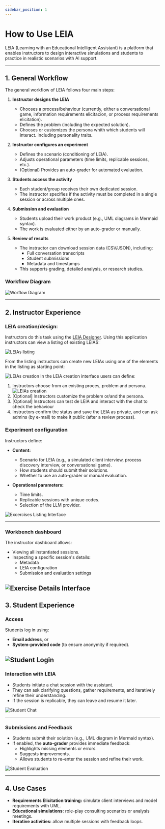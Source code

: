 ```yaml
---
sidebar_position: 1
---
```


# How to Use LEIA

LEIA (Learning with an Educational Intelligent Assistant) is a platform that enables instructors to design interactive simulations and students to practice in realistic scenarios with AI support.  

---

## 1. General Workflow

The general workflow of LEIA follows four main steps:

1. **Instructor designs the LEIA**
   - Chooses a process/behaviour (currently, either a conversational game, information requirements elicitacion, or process requirements elicitation).
   - Defines the problem (including the expected solution).
   - Chooses or customizes the persona whith which students will interact. Including personality traits.  
2. **Instructor configures an experiment**  
   - Defines the scenario (conditioning of LEIA).  
   - Adjusts operational parameters (time limits, replicable sessions, etc.).  
   - (Optional) Provides an auto-grader for automated evaluation.  

3. **Students access the activity**  
   - Each student/group receives their own dedicated session.  
   - The instructor specifies if the activity must be completed in a single session or across multiple ones.  

4. **Submission and evaluation**  
   - Students upload their work product (e.g., UML diagrams in Mermaid syntax).  
   - The work is evaluated either by an auto-grader or manually.  

5. **Review of results**  
   - The instructor can download session data (CSV/JSON), including:  
     - Full conversation transcripts  
     - Student submissions  
     - Metadata and timestamps  
   - This supports grading, detailed analysis, or research studies.

### Workflow Diagram

![Worflow Diagram](./img/workflow.svg)

---

## 2. Instructor Experience

### LEIA creation/design:
Instructors do this task  using the [LEIA Designer](http://designer.leia.ovh/). Using this application instructors can view a listing of existing LEIAS:

![LEIAs listing](./img/LEIA-designer-LEIA-listing.png)

From the listing instructors can create new LEIAs using one of the elements in the listing as starting point:

![LEIAs creation](./img/LEIA-designer-LEIA-DesignFromThis.png)
In the LEIA creation interface users can define:
   1. Instructors choose from an existing proces, problem and persona.
![LEIAs creation](./img/LEIA-designer-Step1.png)
   3. [Optional] Instructors customize the problem or/and the persona.
   4. [Optional] Instructors can test de LEIA and interact with the chat to check the behaviour
   5. Instructors confirm the status and save the LEIA as private, and can ask admins (by e-mail) to make it public (after a review process).

### Experiment configuration

Instructors define:

- **Content:**  
  - Scenario for LEIA (e.g., a simulated client interview, process discovery interview, or conversational game).  
  - How students should submit their solutions.  
  - Whether to use an auto-grader or manual evaluation.  

- **Operational parameters:**  
  - Time limits.  
  - Replicable sessions with unique codes.  
  - Selection of the LLM provider.

![Excercises Listing Interface](./img/ExercisesListingInterface.png)


---

### Workbench dashboard

The instructor dashboard allows:  

- Viewing all instantiated sessions.  
- Inspecting a specific session's details:  
  - Metadata  
  - LEIA configuration  
  - Submission and evaluation settings  

![Exercise Details Interface](./img/ExerciseDetailsInterface.png)
---

## 3. Student Experience

### Access

Students log in using:  

- **Email address**, or  
- **System-provided code** (to ensure anonymity if required).  

![Student Login](./img/st_login_1.webp)
---

### Interaction with LEIA

- Students initiate a chat session with the assistant.  
- They can ask clarifying questions, gather requirements, and iteratively refine their understanding.  
- If the session is replicable, they can leave and resume it later.  

![Student Chat](./img/st_chat_1.webp)


---

### Submissions and Feedback

- Students submit their solution (e.g., UML diagram in Mermaid syntax).  
- If enabled, the **auto-grader** provides immediate feedback:  
  - Highlights missing elements or errors.  
  - Suggests improvements.  
  - Allows students to re-enter the session and refine their work.  

![Student Evaluation](./img/st_eval.webp)

---

## 4. Use Cases

- **Requirements Elicitation training:** simulate client interviews and model requirements with UML.  
- **Educational simulations:** role-play consulting scenarios or analysis meetings.  
- **Iterative activities:** allow multiple sessions with feedback loops.
